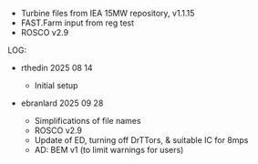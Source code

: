 
- Turbine files from IEA 15MW repository, v1.1.15
 - FAST.Farm input from reg test
 - ROSCO v2.9

LOG:

 - rthedin 2025 08 14

     - Initial setup


- ebranlard 2025 09 28

    - Simplifications of file names
    - ROSCO v2.9
    - Update of ED, turning off DrTTors, & suitable IC for 8mps
    - AD: BEM v1 (to limit warnings for users)
